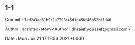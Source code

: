 ## 1-1 

 Commit : `7ed283ad61b9b2a7798d45d1d45bf46b52b6fd46`

 Author : scripted-atom <Author : dhraief.youssef@gmail.com> 

 Date 	: Mon Jun 21 17:19:56 2021 +0000 

